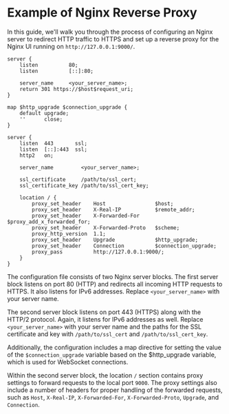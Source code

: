 # Example of Nginx Reverse Proxy

In this guide, we'll walk you through the process of configuring an Nginx server to redirect HTTP traffic to HTTPS and
set up a reverse proxy for the Nginx UI running on `http://127.0.0.1:9000/`.

```nginx
server {
    listen          80;
    listen          [::]:80;

    server_name     <your_server_name>;
    return 301 https://$host$request_uri;
}

map $http_upgrade $connection_upgrade {
    default upgrade;
    ''      close;
}

server {
    listen  443       ssl;
    listen  [::]:443  ssl;
    http2   on;

    server_name         <your_server_name>;

    ssl_certificate     /path/to/ssl_cert;
    ssl_certificate_key /path/to/ssl_cert_key;

    location / {
        proxy_set_header    Host                $host;
        proxy_set_header    X-Real-IP           $remote_addr;
        proxy_set_header    X-Forwarded-For     $proxy_add_x_forwarded_for;
        proxy_set_header    X-Forwarded-Proto   $scheme;
        proxy_http_version  1.1;
        proxy_set_header    Upgrade             $http_upgrade;
        proxy_set_header    Connection          $connection_upgrade;
        proxy_pass          http://127.0.0.1:9000/;
    }
}
```

The configuration file consists of two Nginx server blocks. The first server block listens on port 80 (HTTP) and
redirects all incoming HTTP requests to HTTPS. It also listens for IPv6 addresses. Replace `<your_server_name>` with
your
server name.

The second server block listens on port 443 (HTTPS) along with the HTTP/2 protocol. Again, it listens for IPv6 addresses
as well. Replace `<your_server_name>` with your server name and the paths for the SSL certificate and key with
`/path/to/ssl_cert` and `/path/to/ssl_cert_key`.

Additionally, the configuration includes a map directive for setting the value of the `$connection_upgrade` variable
based on the $http_upgrade variable, which is used for WebSocket connections.

Within the second server block, the location `/` section contains proxy settings to forward requests to the local port
`9000`. The proxy settings also include a number of headers for proper handling of the forwarded requests, such
as `Host`,
`X-Real-IP`, `X-Forwarded-For`, `X-Forwarded-Proto`, `Upgrade`, and `Connection`.
